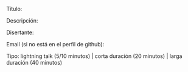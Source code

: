 Título:

Descripción: 

Disertante:

Email (si no está en el perfil de github):

Tipo: lightning talk (5/10 minutos) | corta duración (20 minutos) | larga duración (40 minutos)
